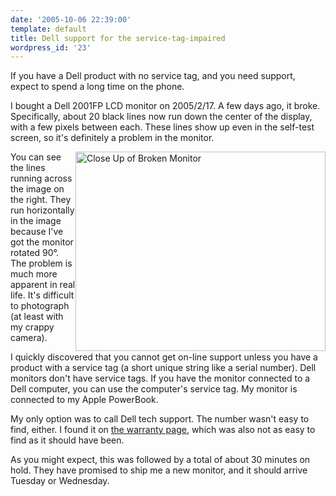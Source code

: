 ```yaml
---
date: '2005-10-06 22:39:00'
template: default
title: Dell support for the service-tag-impaired
wordpress_id: '23'
---
```


If you have a Dell product with no service tag, and you need support, expect to spend a long time on the phone.

I bought a Dell 2001FP LCD monitor on 2005/2/17.  A few days ago, it broke.  Specifically, about 20 black lines now run down the center of the display, with a few pixels between each.  These lines show up even in the self-test screen, so it's definitely a problem in the monitor.

<img style ='float:right' src="http://static.flickr.com/30/50127802_286195b46e_o.jpg" alt="Close Up of Broken Monitor" width="400" height="319" />

You can see the lines running across the image on the right.  They run horizontally in the image because I've got the monitor rotated 90°.  The problem is much more apparent in real life.  It's difficult to photograph (at least with my crappy camera).

I quickly discovered that you cannot get on-line support unless you have a product with a service tag (a short unique string like a serial number).  Dell monitors don't have service tags.  If you have the monitor connected to a Dell computer, you can use the computer's service tag.  My monitor is connected to my Apple PowerBook.

My only option was to call Dell tech support.  The number wasn't easy to find, either.  I found it on [the warranty page](http://www1.us.dell.com/content/topics/global.aspx/policy/en/policy?c=us&cs=19&l=en&s=dhs&~section=010), which was also not as easy to find as it should have been.

As you might expect, this was followed by a total of about 30 minutes on hold.  They have promised to ship me a new monitor, and it should arrive Tuesday or Wednesday.
